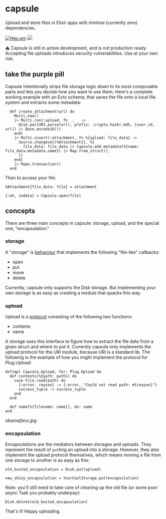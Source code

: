 # capsule

Upload and store files in Elixir apps with minimal (currently zero) dependencies.

[![Hex.pm](https://img.shields.io/hexpm/v/capsule.svg)]()
![](https://github.com/tfwright/capsule/workflows/CI/badge.svg)

:warning: Capsule is still in active development, and is not production ready. Accepting file uploads introduces security vulnerabilities. Use at your own risk.

## take the purple pill

Capsule intentionally strips file storage logic down to its most composable parts and lets you decide how you want to use them. Here's a complete working example with an Ecto schema, that saves the file onto a local file system and extracts some metadata:

```
  def create_attachment(url) do
    Multi.new()
    |> Multi.run(:upload, fn _, _ ->
      Disk.put(URI.parse(url), prefix: :crypto.hash(:md5, [user.id, url]) |> Base.encode16())
    end)
    |> Multi.insert(:attachment, fn %{upload: file_data} ->
      Source.changeset(%Attachment{}, %{
        file_data: file_data |> Capsule.add_metadata(%{name: file_data.metadata.name}) |> Map.from_struct(),
      })
    end)
    |> Repo.transaction()
  end
```

Then to access your file:

```
%Attachment{file_data: file} = attachment

{:ok, iodata} = Capsule.open(file)
```

## concepts

There are three main concepts in capsule: storage, upload, and the special one, "encapsulation."

### storage

A "storage" is [behaviour](https://elixirschool.com/en/lessons/advanced/behaviours/) that implements the following "file-like" callbacks:

* open
* put
* move
* delete

Currently, capsule only supports the Disk storage. But implementing your own storage is as easy as creating a module that quacks this way.

### upload

Upload is a [protocol](https://elixir-lang.org/getting-started/protocols.html) consisting of the following two functions:

* contents
* name

A storage uses this interface to figure how to extract the file data from a given struct and where to put it. Currently capsule only implements the upload protocol for the URI module, because URI is a standard lib. The following is the example of how you might implement the protocol for Plug.Upload:

```
defimpl Capsule.Upload, for: Plug.Upload do
  def contents(%{path: path}) do
    case File.read(path) do
      {:error, reason} -> {:error, "Could not read path: #{reason}"}
      success_tuple -> success_tuple
    end
  end

  def name(%{filename: name}), do: name
end
```

*obamaface.jpg*

### encapsulation

Encapsulations are the mediators between storages and uploads. They represent the result of `put`ting an upload into a storage. However, they also implement the upload protocol themselves, which means moving a file from one storage to another is as easy as this:

```
old_busted_encapsulation = Disk.put(upload)

new_shiny_encapsulation = YourCoolStorage.put(encapsulation)
```

Note: you'll still need to take care of cleaning up the old file (or some poor async Task you probably underpay):

```
Disk.delete(old_busted_encapsulation)
```

That's it! Happy uploading.
